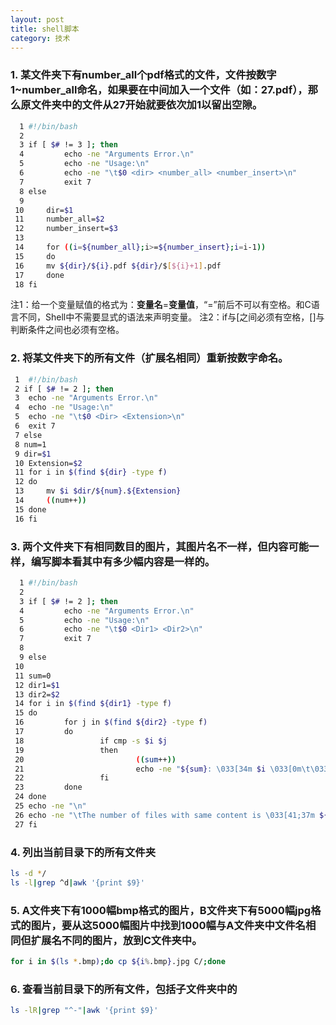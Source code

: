 ```yaml
---
layout: post
title: shell脚本
category: 技术
---
```


### 1. 某文件夹下有number_all个pdf格式的文件，文件按数字1~number_all命名，如果要在中间加入一个文件（如：27.pdf），那么原文件夹中的文件从27开始就要依次加1以留出空隙。

```Bash
  1 #!/bin/bash
  2 
  3 if [ $# != 3 ]; then
  4         echo -ne "Arguments Error.\n"
  5         echo -ne "Usage:\n"
  6         echo -ne "\t$0 <dir> <number_all> <number_insert>\n"
  7         exit 7
  8 else
  9 
 10 	dir=$1
 11 	number_all=$2
 12 	number_insert=$3
 13 
 14 	for ((i=${number_all};i>=${number_insert};i=i-1))
 15 	do
 16		mv ${dir}/${i}.pdf ${dir}/$[${i}+1].pdf
 17 	done
 18 fi
```
注1：给一个变量赋值的格式为：**变量名**=**变量值**，“=”前后不可以有空格。和C语言不同，Shell中不需要显式的语法来声明变量。
注2：if与[之间必须有空格，[]与判断条件之间也必须有空格。

### 2. 将某文件夹下的所有文件（扩展名相同）重新按数字命名。

```Bash
 1  #!/bin/bash
 2 if [ $# != 2 ]; then
 3 	echo -ne "Arguments Error.\n"
 4 	echo -ne "Usage:\n"
 5 	echo -ne "\t$0 <Dir> <Extension>\n"
 6 	exit 7
 7 else
 8 num=1
 9 dir=$1
 10 Extension=$2
 11 for i in $(find ${dir} -type f)
 12 do
 13 	mv $i $dir/${num}.${Extension}
 14 	((num++))
 15 done
 16 fi
```

### 3. 两个文件夹下有相同数目的图片，其图片名不一样，但内容可能一样，编写脚本看其中有多少幅内容是一样的。

```Bash
  1 #!/bin/bash
  2 
  3 if [ $# != 2 ]; then
  4         echo -ne "Arguments Error.\n"
  5         echo -ne "Usage:\n"
  6         echo -ne "\t$0 <Dir1> <Dir2>\n"
  7         exit 7
  8 
  9 else
 10 
 11 sum=0
 12 dir1=$1
 13 dir2=$2
 14 for i in $(find ${dir1} -type f)
 15 do
 16         for j in $(find ${dir2} -type f)
 17         do
 18                 if cmp -s $i $j
 19                 then
 20                         ((sum++))
 21                         echo -ne "${sum}: \033[34m $i \033[0m\t\033[41;33m $j \033[0m\n"
 22                 fi
 23         done
 24 done
 25 echo -ne "\n"
 26 echo -ne "\tThe number of files with same content is \033[41;37m ${sum} \033[0m"
 27 fi
```

### 4. 列出当前目录下的所有文件夹

```Bash
ls -d */
ls -l|grep ^d|awk '{print $9}'
```

### 5. A文件夹下有1000幅bmp格式的图片，B文件夹下有5000幅jpg格式的图片，要从这5000幅图片中找到1000幅与A文件夹中文件名相同但扩展名不同的图片，放到C文件夹中。

```Bash
for i in $(ls *.bmp);do cp ${i%.bmp}.jpg C/;done
```

### 6. 查看当前目录下的所有文件，包括子文件夹中的
```Bash
ls -lR|grep "^-"|awk '{print $9}'
```
